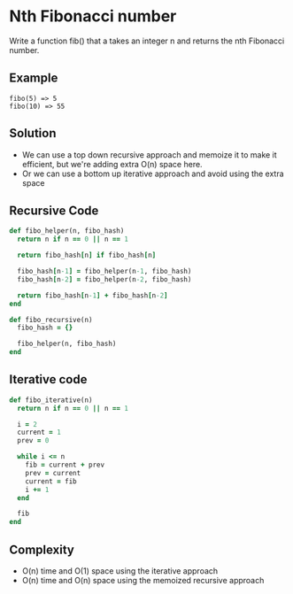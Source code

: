 # Nth Fibonacci number
Write a function fib() that a takes an integer n and returns the nth Fibonacci number.

## Example
```
fibo(5) => 5
fibo(10) => 55
```

## Solution
- We can use a top down recursive approach and memoize it to make it efficient, but we're adding
  extra O(n) space here.
- Or we can use a bottom up iterative approach and avoid using the extra space

## Recursive Code
```ruby
def fibo_helper(n, fibo_hash)
  return n if n == 0 || n == 1

  return fibo_hash[n] if fibo_hash[n]

  fibo_hash[n-1] = fibo_helper(n-1, fibo_hash)
  fibo_hash[n-2] = fibo_helper(n-2, fibo_hash)

  return fibo_hash[n-1] + fibo_hash[n-2]
end

def fibo_recursive(n)
  fibo_hash = {}

  fibo_helper(n, fibo_hash)
end
```

## Iterative code
```ruby
def fibo_iterative(n)
  return n if n == 0 || n == 1

  i = 2
  current = 1
  prev = 0

  while i <= n
    fib = current + prev
    prev = current
    current = fib
    i += 1
  end

  fib
end
```

## Complexity
- O(n) time and O(1) space using the iterative approach
- O(n) time and O(n) space using the memoized recursive approach
